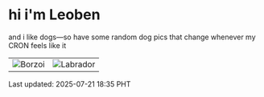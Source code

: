 # hi i'm Leoben

and i like dogs—so have some random dog pics that change whenever my CRON feels like it

|  |  |
|--------|----------|
| ![Borzoi](https://random-dog-vercel.vercel.app/api/random-borzoi?v=1753094155) | ![Labrador](https://random-dog-vercel.vercel.app/api/random-labrador?v=1753094155) |

Last updated: 2025-07-21 18:35 PHT
